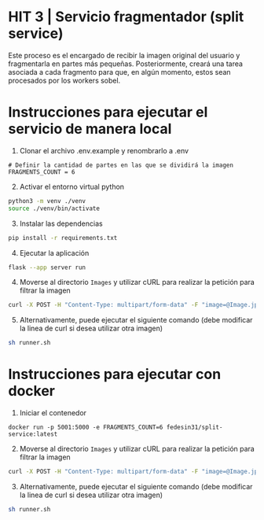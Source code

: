 # HIT 3 | Servicio fragmentador (split service)

Este proceso es el encargado de recibir la imagen original del usuario y fragmentarla en partes más pequeñas. Posteriormente, creará una tarea asociada a cada fragmento
para que, en algún momento, estos sean procesados por los workers sobel.

# Instrucciones para ejecutar el servicio de manera local

1. Clonar el archivo .env.example y renombrarlo a .env

```
# Definir la cantidad de partes en las que se dividirá la imagen
FRAGMENTS_COUNT = 6
```

2. Activar el entorno virtual python

```bash
python3 -m venv ./venv
source ./venv/bin/activate
```

3. Instalar las dependencias

```bash
pip install -r requirements.txt
```

4. Ejecutar la aplicación

```bash
flask --app server run
```

4. Moverse al directorio `Images` y utilizar cURL para realizar la petición para filtrar la imagen

```bash
curl -X POST -H "Content-Type: multipart/form-data" -F "image=@Image.jpg" -w '\nTiempo total: %{time_total}s\n' http://localhost:5000/api/split
```

5. Alternativamente, puede ejecutar el siguiente comando (debe modificar la linea de curl si desea utilizar otra imagen)

```bash
sh runner.sh
```

# Instrucciones para ejecutar con docker

1. Iniciar el contenedor

```
docker run -p 5001:5000 -e FRAGMENTS_COUNT=6 fedesin31/split-service:latest
```

2. Moverse al directorio `Images` y utilizar cURL para realizar la petición para filtrar la imagen

```bash
curl -X POST -H "Content-Type: multipart/form-data" -F "image=@Image.jpg" -w '\nTiempo total: %{time_total}s\n' http://localhost:5001/api/split
```

3. Alternativamente, puede ejecutar el siguiente comando (debe modificar la linea de curl si desea utilizar otra imagen)

```bash
sh runner.sh
```
